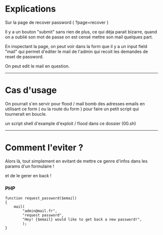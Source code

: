 # Explications

Sur la page de recover password ( ?page=recover )

Il y a un bouton "submit" sans rien de plus, ce qui déja parait bizarre, quand on a oublié son mot de passe on est censé mettre son mail quelques part.

En inspectant la page, on peut voir dans la form que il y a un input field "mail" qui permet d'editer le mail de l'admin qui recoit les demandes de reset de password.

On peut edit le mail en question.

----

# Cas d'usage

On pourrait s'en servir pour flood / mail bomb des adresses emails en utilisant ce form ( ou la route du form ) pour faire un petit script qui tournerait en boucle.

un script shell d'example d'exploit / flood dans ce dossier (00.sh)

----

# Comment l'eviter ?

Alors là, tout simplement en evitant de mettre ce genre d'infos dans les params d'un formulaire !

et de le gerer en back !

### PHP

```
function request_password($email)
{
	mail(
		"admin@mail.fr",
		"request password",
		"Hey! {$email} would like to get back a new password!",
		);
}
```